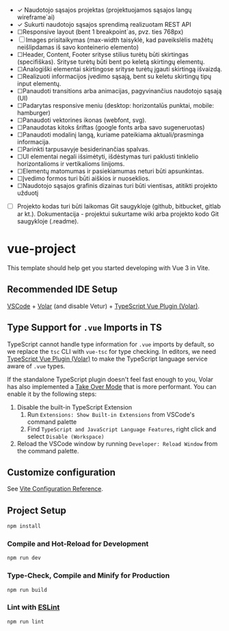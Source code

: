 * &check; Naudotojo sąsajos projektas (projektuojamos sąsajos langų wireframe`ai)
* &check; Sukurti naudotojo sąsajos sprendimą realizuotam REST API
* &#x2610;Responsive layout (bent 1 breakpoint`as, pvz. ties 768px)
* &#x2610; Images prisitaikymas (max-width taisyklė, kad paveikslėlis mažėtų neišlipdamas iš savo konteinerio elemento)
* &#x2610;Header, Content, Footer srityse stilius turėtų būti skirtingas (specifiškas). Srityse turėtų būti bent po keletą skirtingų elementų. 
* &#x2610;Analogiški elementai skirtingose srityse turėtų įgauti skirtingą išvaizdą.
* &#x2610;Realizuoti informacijos įvedimo sąsają, bent su keletu skirtingų tipų input elementų.
* &#x2610;Panaudoti transitions arba animacijas, pagyvinančius naudotojo sąsają (UI)
* &#x2610;Padarytas responsive meniu (desktop: horizontalūs punktai, mobile: hamburger)
* &#x2610;Panaudoti vektorines ikonas (webfont, svg).
* &#x2610;Panaudotas kitoks šriftas (google fonts arba savo sugeneruotas)
* &#x2610;Panaudoti modalinį langą, kuriame pateikiama aktuali/prasminga informacija.
* &#x2610;Parinkti tarpusavyje besiderinančias spalvas.
* &#x2610;UI elementai negali išsimėtyti, išdėstymas turi paklusti tinklelio horizontalioms ir vertikalioms linijoms.
* &#x2610;Elementų matomumas ir pasiekiamumas neturi būti apsunkintas.
* &#x2610;Įvedimo formos turi būti aiškios ir nuoseklios.
* &#x2610;Naudotojo sąsajos grafinis dizainas turi būti vientisas, atitikti projekto užduotį
- &#x2610; Projekto kodas turi būti laikomas Git saugykloje (github, bitbucket, gitlab ar kt.). Dokumentacija - projektui sukurtame wiki arba projekto kodo Git saugykloje (.readme).


# vue-project

This template should help get you started developing with Vue 3 in Vite.

## Recommended IDE Setup

[VSCode](https://code.visualstudio.com/) + [Volar](https://marketplace.visualstudio.com/items?itemName=Vue.volar) (and disable Vetur) + [TypeScript Vue Plugin (Volar)](https://marketplace.visualstudio.com/items?itemName=Vue.vscode-typescript-vue-plugin).

## Type Support for `.vue` Imports in TS

TypeScript cannot handle type information for `.vue` imports by default, so we replace the `tsc` CLI with `vue-tsc` for type checking. In editors, we need [TypeScript Vue Plugin (Volar)](https://marketplace.visualstudio.com/items?itemName=Vue.vscode-typescript-vue-plugin) to make the TypeScript language service aware of `.vue` types.

If the standalone TypeScript plugin doesn't feel fast enough to you, Volar has also implemented a [Take Over Mode](https://github.com/johnsoncodehk/volar/discussions/471#discussioncomment-1361669) that is more performant. You can enable it by the following steps:

1. Disable the built-in TypeScript Extension
    1) Run `Extensions: Show Built-in Extensions` from VSCode's command palette
    2) Find `TypeScript and JavaScript Language Features`, right click and select `Disable (Workspace)`
2. Reload the VSCode window by running `Developer: Reload Window` from the command palette.

## Customize configuration

See [Vite Configuration Reference](https://vitejs.dev/config/).

## Project Setup

```sh
npm install
```

### Compile and Hot-Reload for Development

```sh
npm run dev
```

### Type-Check, Compile and Minify for Production

```sh
npm run build
```

### Lint with [ESLint](https://eslint.org/)

```sh
npm run lint
```
